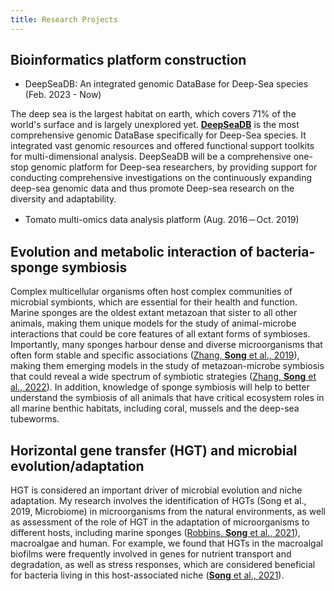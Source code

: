 ```yaml
---
title: Research Projects
---
```


## Bioinformatics platform construction

- DeepSeaDB: An integrated genomic DataBase for Deep-Sea species (Feb. 2023 - Now)

The deep sea is the largest habitat on earth, which covers 71% of the world's surface and is largely unexplored yet. [**DeepSeaDB**](http://143.89.25.9/DeepSeaDB/) is the most comprehensive genomic DataBase specifically for Deep-Sea species. It integrated vast genomic resources and offered functional support toolkits for multi-dimensional analysis. DeepSeaDB will be a comprehensive one-stop genomic platform for Deep-sea researchers, by providing support for conducting comprehensive investigations on the continuously expanding deep-sea genomic data and thus promote Deep-sea research on the diversity and adaptability.

- Tomato multi-omics data analysis platform (Aug. 2016－Oct. 2019)

## Evolution and metabolic interaction of bacteria-sponge symbiosis 

Complex multicellular organisms often host complex communities of microbial symbionts, which are essential for their health and function. Marine sponges are the oldest extant metazoan that sister to all other animals, making them unique models for the study of animal-microbe interactions that could be core features of all extant forms of symbioses. Importantly, many sponges harbour dense and diverse microorganisms that often form stable and specific associations ([Zhang, **Song** et al., 2019](https://doi.org/10.1128/msystems.00288-19)), making them emerging models in the study of metazoan-microbe symbiosis that could reveal a wide spectrum of symbiotic strategies ([Zhang, **Song** et al., 2022](https://microbiomejournal.biomedcentral.com/articles/10.1186/s40168-021-01220-9)). In addition, knowledge of sponge symbiosis will help to better understand the symbiosis of all animals that have critical ecosystem roles in all marine benthic habitats, including coral, mussels and the deep-sea tubeworms.

## Horizontal gene transfer (HGT) and microbial evolution/adaptation

HGT is considered an important driver of microbial evolution and niche adaptation. My research involves the identification of HGTs (Song et al., 2019, Microbiome) in microorganisms from the natural environments, as well as assessment of the role of HGT in the adaptation of microorganisms to different hosts, including marine sponges ([Robbins, **Song** et al., 2021](https://www.nature.com/articles/s41396-020-00876-9)), macroalgae and human. For example, we found that HGTs in the macroalgal biofilms were frequently involved in genes for nutrient transport and degradation, as well as stress responses, which are considered beneficial for bacteria living in this host-associated niche ([**Song** et al., 2021](https://www.nature.com/articles/s41396-020-00815-8)). 
